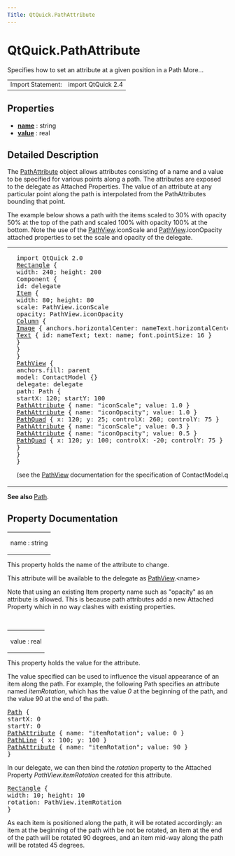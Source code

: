 ```yaml
---
Title: QtQuick.PathAttribute
---
```


# QtQuick.PathAttribute

<span class="subtitle"></span>
<!-- $$$PathAttribute-brief -->
<p>Specifies how to set an attribute at a given position in a Path More...</p>
<!-- @@@PathAttribute -->
<table class="alignedsummary">
<tr><td class="memItemLeft rightAlign topAlign"> Import Statement:</td><td class="memItemRight bottomAlign"> import QtQuick 2.4</td></tr></table><ul>
</ul>
<h2 id="properties">Properties</h2>
<ul>
<li class="fn"><b><b><a href="#name-prop">name</a></b></b> : string</li>
<li class="fn"><b><b><a href="#value-prop">value</a></b></b> : real</li>
</ul>
<!-- $$$PathAttribute-description -->
<h2 id="details">Detailed Description</h2>
</p>
<p>The <a href="index.html">PathAttribute</a> object allows attributes consisting of a name and a value to be specified for various points along a path. The attributes are exposed to the delegate as Attached Properties. The value of an attribute at any particular point along the path is interpolated from the PathAttributes bounding that point.</p>
<p>The example below shows a path with the items scaled to 30% with opacity 50% at the top of the path and scaled 100% with opacity 100% at the bottom. Note the use of the <a href="QtQuick.PathView.md">PathView</a>.iconScale and <a href="QtQuick.PathView.md">PathView</a>.iconOpacity attached properties to set the scale and opacity of the delegate.</p>
<table class="generic">
<tr valign="top"><td ><p class="centerAlign"><img src="../../../media/declarative-pathattribute.png" alt="" /></p></td><td ><pre class="qml">import QtQuick 2.0
<span class="type"><a href="QtQuick.Rectangle.md">Rectangle</a></span> {
<span class="name">width</span>: <span class="number">240</span>; <span class="name">height</span>: <span class="number">200</span>
<span class="type">Component</span> {
<span class="name">id</span>: <span class="name">delegate</span>
<span class="type"><a href="QtQuick.Item.md">Item</a></span> {
<span class="name">width</span>: <span class="number">80</span>; <span class="name">height</span>: <span class="number">80</span>
<span class="name">scale</span>: <span class="name">PathView</span>.<span class="name">iconScale</span>
<span class="name">opacity</span>: <span class="name">PathView</span>.<span class="name">iconOpacity</span>
<span class="type"><a href="QtQuick.Column.md">Column</a></span> {
<span class="type"><a href="QtQuick.Image.md">Image</a></span> { <span class="name">anchors</span>.horizontalCenter: <span class="name">nameText</span>.<span class="name">horizontalCenter</span>; <span class="name">width</span>: <span class="number">64</span>; <span class="name">height</span>: <span class="number">64</span>; <span class="name">source</span>: <span class="name">icon</span> }
<span class="type"><a href="QtQuick.Text.md">Text</a></span> { <span class="name">id</span>: <span class="name">nameText</span>; <span class="name">text</span>: <span class="name">name</span>; <span class="name">font</span>.pointSize: <span class="number">16</span> }
}
}
}
<span class="type"><a href="QtQuick.PathView.md">PathView</a></span> {
<span class="name">anchors</span>.fill: <span class="name">parent</span>
<span class="name">model</span>: <span class="name">ContactModel</span> {}
<span class="name">delegate</span>: <span class="name">delegate</span>
<span class="name">path</span>: <span class="name">Path</span> {
<span class="name">startX</span>: <span class="number">120</span>; <span class="name">startY</span>: <span class="number">100</span>
<span class="type"><a href="index.html">PathAttribute</a></span> { <span class="name">name</span>: <span class="string">&quot;iconScale&quot;</span>; <span class="name">value</span>: <span class="number">1.0</span> }
<span class="type"><a href="index.html">PathAttribute</a></span> { <span class="name">name</span>: <span class="string">&quot;iconOpacity&quot;</span>; <span class="name">value</span>: <span class="number">1.0</span> }
<span class="type"><a href="QtQuick.PathQuad.md">PathQuad</a></span> { <span class="name">x</span>: <span class="number">120</span>; <span class="name">y</span>: <span class="number">25</span>; <span class="name">controlX</span>: <span class="number">260</span>; <span class="name">controlY</span>: <span class="number">75</span> }
<span class="type"><a href="index.html">PathAttribute</a></span> { <span class="name">name</span>: <span class="string">&quot;iconScale&quot;</span>; <span class="name">value</span>: <span class="number">0.3</span> }
<span class="type"><a href="index.html">PathAttribute</a></span> { <span class="name">name</span>: <span class="string">&quot;iconOpacity&quot;</span>; <span class="name">value</span>: <span class="number">0.5</span> }
<span class="type"><a href="QtQuick.PathQuad.md">PathQuad</a></span> { <span class="name">x</span>: <span class="number">120</span>; <span class="name">y</span>: <span class="number">100</span>; <span class="name">controlX</span>: -<span class="number">20</span>; <span class="name">controlY</span>: <span class="number">75</span> }
}
}
}</pre>
<p>(see the <a href="QtQuick.PathView.md">PathView</a> documentation for the specification of ContactModel.qml used for ContactModel above.)</p>
</td></tr>
</table>
<p><b>See also </b><a href="QtQuick.Path.md">Path</a>.</p>
<!-- @@@PathAttribute -->
<h2>Property Documentation</h2>
<!-- $$$name -->
<table class="qmlname"><tr valign="top" id="name-prop"><td class="tblQmlPropNode"><p><span class="name">name</span> : <span class="type">string</span></p></td></tr></table><p>This property holds the name of the attribute to change.</p>
<p>This attribute will be available to the delegate as <a href="QtQuick.PathView.md">PathView</a>.&lt;name&gt;</p>
<p>Note that using an existing Item property name such as &quot;opacity&quot; as an attribute is allowed. This is because path attributes add a new Attached Property which in no way clashes with existing properties.</p>
<!-- @@@name -->
<br/>
<!-- $$$value -->
<table class="qmlname"><tr valign="top" id="value-prop"><td class="tblQmlPropNode"><p><span class="name">value</span> : <span class="type">real</span></p></td></tr></table><p>This property holds the value for the attribute.</p>
<p>The value specified can be used to influence the visual appearance of an item along the path. For example, the following Path specifies an attribute named <i>itemRotation</i>, which has the value <i>0</i> at the beginning of the path, and the value 90 at the end of the path.</p>
<pre class="qml"><span class="type"><a href="QtQuick.Path.md">Path</a></span> {
<span class="name">startX</span>: <span class="number">0</span>
<span class="name">startY</span>: <span class="number">0</span>
<span class="type"><a href="index.html">PathAttribute</a></span> { <span class="name">name</span>: <span class="string">&quot;itemRotation&quot;</span>; <span class="name">value</span>: <span class="number">0</span> }
<span class="type"><a href="QtQuick.PathLine.md">PathLine</a></span> { <span class="name">x</span>: <span class="number">100</span>; <span class="name">y</span>: <span class="number">100</span> }
<span class="type"><a href="index.html">PathAttribute</a></span> { <span class="name">name</span>: <span class="string">&quot;itemRotation&quot;</span>; <span class="name">value</span>: <span class="number">90</span> }
}</pre>
<p>In our delegate, we can then bind the <i>rotation</i> property to the Attached Property <i>PathView.itemRotation</i> created for this attribute.</p>
<pre class="qml"><span class="type"><a href="QtQuick.Rectangle.md">Rectangle</a></span> {
<span class="name">width</span>: <span class="number">10</span>; <span class="name">height</span>: <span class="number">10</span>
<span class="name">rotation</span>: <span class="name">PathView</span>.<span class="name">itemRotation</span>
}</pre>
<p>As each item is positioned along the path, it will be rotated accordingly: an item at the beginning of the path with be not be rotated, an item at the end of the path will be rotated 90 degrees, and an item mid-way along the path will be rotated 45 degrees.</p>
<!-- @@@value -->
<br/>
